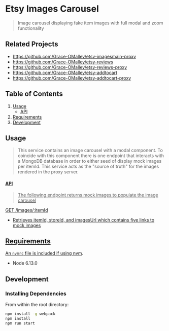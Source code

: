 # Etsy Images Carousel

> Image carousel displaying fake item images with full modal and zoom functionality

## Related Projects

  - https://github.com/Grace-OMalley/etsy-imagesmain-proxy
  - https://github.com/Grace-OMalley/etsy-reviews
  - https://github.com/Grace-OMalley/etsy-reviews-proxy
  - https://github.com/Grace-OMalley/etsy-addtocart
  - https://github.com/Grace-OMalley/etsy-addtocart-proxy

## Table of Contents

1. [Usage](#usage)
    - [API](#api)
2. [Requirements](#requirements)
3. [Development](#development)

## Usage

> This service contains an image carousel with a modal component. To coincide with this component there is one endpoint that interacts with a MongoDB database in order to either seed of display mock images per itemId. This service acts as the "source of truth" for the images rendered in the proxy server.

<a href="https://imgur.com/aWDJ1Aw">


#### API

> The following endpoint returns mock images to populate the image carousel

GET /images/:itemId
   - Retrieves itemId, storeId, and imagesUrl which contains five links to mock images

## Requirements

An `nvmrc` file is included if using [nvm](https://github.com/creationix/nvm).

- Node 6.13.0

## Development

### Installing Dependencies

From within the root directory:

```sh
npm install -g webpack
npm install
npm run start
```

